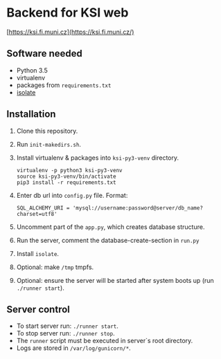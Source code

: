 # Backend for KSI web

[https://ksi.fi.muni.cz](https://ksi.fi.muni.cz/)

## Software needed

 * Python 3.5
 * virtualenv
 * packages from `requirements.txt`
 * [isolate](https://github.com/cms-dev/isolate)

## Installation

 1. Clone this repository.
 2. Run `init-makedirs.sh`.
 3. Install virtualenv & packages into `ksi-py3-venv` directory.
    ```
    virtualenv -p python3 ksi-py3-venv
    source ksi-py3-venv/bin/activate
    pip3 install -r requirements.txt
    ```
 4. Enter db url into `config.py` file. Format:
    ```
    SQL_ALCHEMY_URI = 'mysql://username:password@server/db_name?charset=utf8'
    ```

 5. Uncomment part of the `app.py`, which creates database structure.
 6. Run the server, comment the database-create-section in `run.py`
 7. Install `isolate`.
 8. Optional: make `/tmp` tmpfs.
 9. Optional: ensure the server will be started after system boots up
    (run `./runner start`).

## Server control

 * To start server run: `./runner start`.
 * To stop server run: `./runner stop`.
 * The `runner` script must be executed in server`s root directory.
 * Logs are stored in `/var/log/gunicorn/*`.
